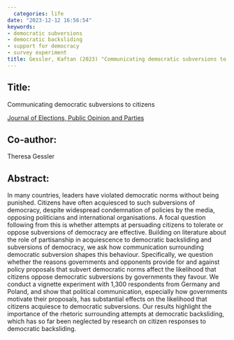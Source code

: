 ```yaml
---
  categories: life
date: "2023-12-12 16:56:54"
keywords:
- democratic subversions
- democratic backsliding
- support for democracy
- survey experiment
title: Gessler, Kaftan (2023) "Communicating democratic subversions to citizens", JEPOP
---
```

  
## Title:
Communicating democratic subversions to citizens

[Journal of Elections, Public Opinion and Parties](https://www.tandfonline.com/doi/full/10.1080/17457289.2023.2282626)

## Co-author:
Theresa Gessler

## Abstract:

In many countries, leaders have violated democratic norms without being punished. Citizens have often acquiesced to such subversions of democracy, despite widespread condemnation of policies by the media, opposing politicians and international organisations. A focal question following from this is whether attempts at persuading citizens to tolerate or oppose subversions of democracy are effective. Building on literature about the role of partisanship in acquiescence to democratic backsliding and subversions of democracy, we ask how communication surrounding democratic subversion shapes this behaviour. Specifically, we question whether the reasons governments and opponents provide for and against policy proposals that subvert democratic norms affect the likelihood that citizens oppose democratic subversions by governments they favour. We conduct a vignette experiment with 1,300 respondents from Germany and Poland, and show that political communication, especially how governments motivate their proposals, has substantial effects on the likelihood that citizens acquiesce to democratic subversions. Our results highlight the importance of the rhetoric surrounding attempts at democratic backsliding, which has so far been neglected by research on citizen responses to democratic backsliding.